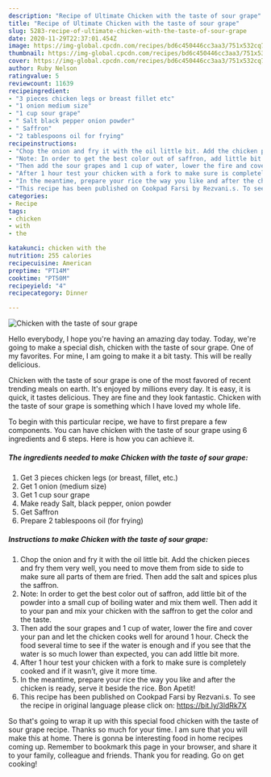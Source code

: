 ```yaml
---
description: "Recipe of Ultimate Chicken with the taste of sour grape"
title: "Recipe of Ultimate Chicken with the taste of sour grape"
slug: 5283-recipe-of-ultimate-chicken-with-the-taste-of-sour-grape
date: 2020-11-29T22:37:01.454Z
image: https://img-global.cpcdn.com/recipes/bd6c450446cc3aa3/751x532cq70/chicken-with-the-taste-of-sour-grape-recipe-main-photo.jpg
thumbnail: https://img-global.cpcdn.com/recipes/bd6c450446cc3aa3/751x532cq70/chicken-with-the-taste-of-sour-grape-recipe-main-photo.jpg
cover: https://img-global.cpcdn.com/recipes/bd6c450446cc3aa3/751x532cq70/chicken-with-the-taste-of-sour-grape-recipe-main-photo.jpg
author: Ruby Nelson
ratingvalue: 5
reviewcount: 11639
recipeingredient:
- "3 pieces chicken legs or breast fillet etc"
- "1 onion medium size"
- "1 cup sour grape"
- " Salt black pepper onion powder"
- " Saffron"
- "2 tablespoons oil for frying"
recipeinstructions:
- "Chop the onion and fry it with the oil little bit. Add the chicken pieces and fry them very well, you need to move them from side to side to make sure all parts of them are fried. Then add the salt and spices plus the saffron."
- "Note: In order to get the best color out of saffron, add little bit of the powder into a small cup of boiling water and mix them well. Then add it to your pan and mix your chicken with the saffron to get the color and the taste."
- "Then add the sour grapes and 1 cup of water, lower the fire and cover your pan and let the chicken cooks well for around 1 hour. Check the food several time to see if the water is enough and if you see that the water is so much lower than expected, you can add little bit more."
- "After 1 hour test your chicken with a fork to make sure is completely cooked and if it wasn’t, give it more time."
- "In the meantime, prepare your rice the way you like and after the chicken is ready, serve it beside the rice. Bon Apetit!"
- "This recipe has been published on Cookpad Farsi by Rezvani.s. To see the recipe in original language please click on: https://bit.ly/3ldRk7X"
categories:
- Recipe
tags:
- chicken
- with
- the

katakunci: chicken with the 
nutrition: 255 calories
recipecuisine: American
preptime: "PT14M"
cooktime: "PT50M"
recipeyield: "4"
recipecategory: Dinner

---
```



![Chicken with the taste of sour grape](https://img-global.cpcdn.com/recipes/bd6c450446cc3aa3/751x532cq70/chicken-with-the-taste-of-sour-grape-recipe-main-photo.jpg)

Hello everybody, I hope you're having an amazing day today. Today, we're going to make a special dish, chicken with the taste of sour grape. One of my favorites. For mine, I am going to make it a bit tasty. This will be really delicious.

Chicken with the taste of sour grape is one of the most favored of recent trending meals on earth. It's enjoyed by millions every day. It is easy, it is quick, it tastes delicious. They are fine and they look fantastic. Chicken with the taste of sour grape is something which I have loved my whole life.




To begin with this particular recipe, we have to first prepare a few components. You can have chicken with the taste of sour grape using 6 ingredients and 6 steps. Here is how you can achieve it.

<!--inarticleads1-->

##### The ingredients needed to make Chicken with the taste of sour grape:

1. Get 3 pieces chicken legs (or breast, fillet, etc.)
1. Get 1 onion (medium size)
1. Get 1 cup sour grape
1. Make ready  Salt, black pepper, onion powder
1. Get  Saffron
1. Prepare 2 tablespoons oil (for frying)




<!--inarticleads2-->

##### Instructions to make Chicken with the taste of sour grape:

1. Chop the onion and fry it with the oil little bit. Add the chicken pieces and fry them very well, you need to move them from side to side to make sure all parts of them are fried. Then add the salt and spices plus the saffron.
1. Note: In order to get the best color out of saffron, add little bit of the powder into a small cup of boiling water and mix them well. Then add it to your pan and mix your chicken with the saffron to get the color and the taste.
1. Then add the sour grapes and 1 cup of water, lower the fire and cover your pan and let the chicken cooks well for around 1 hour. Check the food several time to see if the water is enough and if you see that the water is so much lower than expected, you can add little bit more.
1. After 1 hour test your chicken with a fork to make sure is completely cooked and if it wasn’t, give it more time.
1. In the meantime, prepare your rice the way you like and after the chicken is ready, serve it beside the rice. Bon Apetit!
1. This recipe has been published on Cookpad Farsi by Rezvani.s. To see the recipe in original language please click on: https://bit.ly/3ldRk7X




So that's going to wrap it up with this special food chicken with the taste of sour grape recipe. Thanks so much for your time. I am sure that you will make this at home. There is gonna be interesting food in home recipes coming up. Remember to bookmark this page in your browser, and share it to your family, colleague and friends. Thank you for reading. Go on get cooking!
